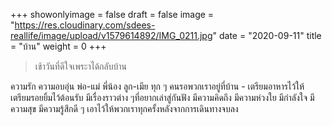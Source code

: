 +++
showonlyimage = false
draft = false
image = "https://res.cloudinary.com/sdees-reallife/image/upload/v1579614892/IMG_0211.jpg"
date = "2020-09-11"
title = "บ้าน"
weight = 0
+++
> เช้าวันที่ดีใจเพระาได้กลับบ้าน

ความรัก ความอบอุ่น พ่อ-แม่ พี่น้อง ลูก-เมีย ทุก ๆ คนรอพวกเราอยู่ที่บ้าน - เตรียมอาหารไว้ให้ เตรียมรอยยิ้มไว้ต้อนรับ มีเรื่องราวต่าง ๆที่อยากเล่าสู่กันฟัง มีความคิดถึง มีความห่วงใย มีกำลังใจ มีความสุข มีความรู้สึกดี ๆ เอาไว้ให้พวกเราทุกครั้งหลังจากการเดินทางจบลง
